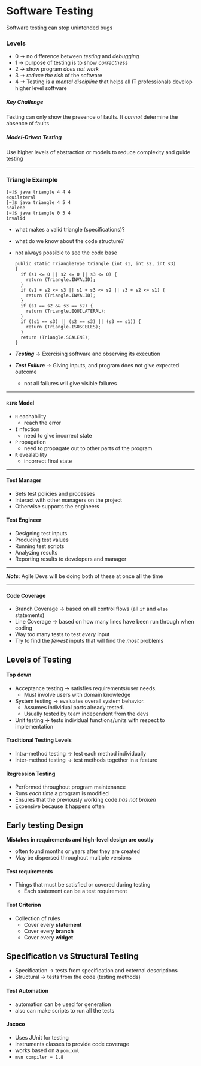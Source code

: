 # Software Testing

Software testing can stop unintended bugs

### Levels
- 0 &rarr; no difference between _testing_ and _debugging_
- 1 &rarr; purpose of testing is to show _correctness_
- 2 &rarr; show program *does not work*
- 3 &rarr; *reduce the risk* of the software
- 4 &rarr; Testing is a *mental discipline* that helps all IT professionals develop higher level software

##### Key Challenge
Testing can only show the presence of faults. It _cannot_ determine the absence of faults

##### Model-Driven Testing
Use higher levels of abstraction or models to reduce complexity and guide testing

___

### Triangle Example
```
[~]$ java triangle 4 4 4
equilateral
[~]$ java triangle 4 5 4
scalene
[~]$ java triangle 0 5 4
invalid
```

- what makes a valid triangle (specifications)?
- what do we know about the code structure?
- not always possible to see the code base

    ```
    public static TriangleType triangle (int s1, int s2, int s3)
    {
      if (s1 <= 0 || s2 <= 0 || s3 <= 0) {
        return (Triangle.INVALID);
      }
      if (s1 + s2 <= s3 || s1 + s3 <= s2 || s3 + s2 <= s1) {
        return (Triangle.INVALID);
      }
      if (s1 == s2 && s3 == s2) {
        return (Triangle.EQUILATERAL);
      }
      if ((s1 == s3) || (s2 == s3) || (s3 == s1)) {
        return (Triangle.ISOSCELES);
      }
      return (Triangle.SCALENE);
    }
    ```

- ***Testing*** &rarr; Exercising software and observing its execution
- ***Test Failure*** &rarr; Giving inputs, and program does not give expected outcome

    - not all failures will give visible failures

___

#### `RIPR` Model
- `R` eachability
    - reach the error
- `I` nfection
    - need to give incorrect state
- `P` ropagation
    - need to propagate out to other parts of the program
- `R` evealability
    - incorrect final state

___

#### Test Manager
- Sets test policies and processes
- Interact with other managers on the project
- Otherwise supports the engineers

#### Test Engineer
- Designing test inputs
- Producing test values
- Running test scripts
- Analyzing results
- Reporting results to developers and manager

___

***Note***: Agile Devs will be doing both of these at once all the time

___

#### Code Coverage
- Branch Coverage &rarr; based on all control flows (all `if` and `else` statements)
- Line Coverage &rarr; based on how many lines have been run through when coding
- Way too many tests to test _every_ input
- Try to find the _fewest_ inputs that will find the _most_ problems

## Levels of Testing

#### Top down
- Acceptance testing &rarr; satisfies requirements/user needs.
  - Must involve users with domain knowledge
- System testing &rarr; evaluates overall system behavior.
  - Assumes individual parts already tested.
  - Usually tested by team independent from the devs
- Unit testing &rarr; tests individual functions/units with respect to implementation

#### Traditional Testing Levels
- Intra-method testing &rarr; test each method individually
- Inter-method testing &rarr; test methods together in a feature

#### Regression Testing
- Performed throughout program maintenance
- Runs *each time* a program is modified
- Ensures that the previously working code *has not broken*
- Expensive because it happens often

## Early testing Design
**Mistakes in requirements and high-level design are costly**
- often found months or years after they are created
- May be dispersed throughout multiple versions

#### Test requirements
- Things that must be satisfied or covered during testing
    - Each statement can be a test requirement

#### Test Criterion
- Collection of rules
  - Cover every __statement__
  - Cover every __branch__
  - Cover every __widget__

## Specification vs Structural Testing
- Specification &rarr; tests from specification and external descriptions
- Structural &rarr; tests from the code (testing methods)

#### Test Automation
- automation can be used for generation
- also can make scripts to run all the tests

#### Jacoco
- Uses JUnit for testing
- Instruments classes to provide code coverage
- works based on a `pom.xml`
- `mvn compiler = 1.8`
